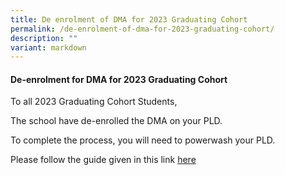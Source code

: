 ```yaml
---
title: De enrolment of DMA for 2023 Graduating Cohort
permalink: /de-enrolment-of-dma-for-2023-graduating-cohort/
description: ""
variant: markdown
---
```

#### De-enrolment for DMA for 2023 Graduating Cohort

To all 2023 Graduating Cohort Students,

The school have de-enrolled the DMA on your PLD. 

To complete the process, you will need to powerwash your PLD. 

Please follow the guide given in this link [here](/files/How_to_Powerwash_Chromebook.pdf)